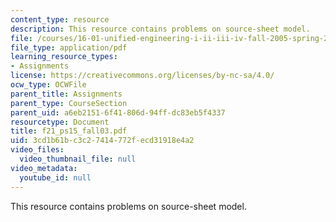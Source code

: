 ```yaml
---
content_type: resource
description: This resource contains problems on source-sheet model.
file: /courses/16-01-unified-engineering-i-ii-iii-iv-fall-2005-spring-2006/3cd1b61bc3c27414772fecd31918e4a2_f21_ps15_fall03.pdf
file_type: application/pdf
learning_resource_types:
- Assignments
license: https://creativecommons.org/licenses/by-nc-sa/4.0/
ocw_type: OCWFile
parent_title: Assignments
parent_type: CourseSection
parent_uid: a6eb2151-6f41-806d-94ff-dc83eb5f4337
resourcetype: Document
title: f21_ps15_fall03.pdf
uid: 3cd1b61b-c3c2-7414-772f-ecd31918e4a2
video_files:
  video_thumbnail_file: null
video_metadata:
  youtube_id: null
---
```

This resource contains problems on source-sheet model.